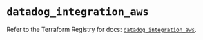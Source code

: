 # `datadog_integration_aws`

Refer to the Terraform Registry for docs: [`datadog_integration_aws`](https://registry.terraform.io/providers/datadog/datadog/3.47.0/docs/resources/integration_aws).
